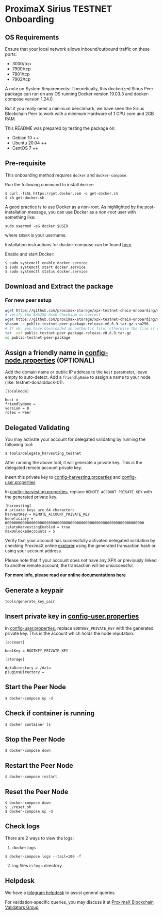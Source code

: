 # ProximaX Sirius TESTNET Onboarding

## OS Requirements
Ensure that your local network allows inbound/outbound traffic on these ports:
- 3000/tcp
- 7900/tcp
- 7901/tcp
- 7902/tcp

A note on System Requirements:
Theoretically, this dockerized Sirius Peer package can run on any OS running Docker version 19.03.3 and docker-compose version 1.24.0.

But if you really need a minimum benchmark, we have seen the Sirius Blockchain Peer to work with a minimum Hardware of 1 CPU core and 2GB RAM.

This README was prepared by testing the package on:
- Debian 10 ++
- Ubuntu 20.04 ++
- CentOS 7 ++

## Pre-requisite
This onboarding method requires `docker` and `docker-compose`.  

Run the following command to install `docker`:
```
$ curl -fsSL https://get.docker.com -o get-docker.sh
$ sh get-docker.sh
```

A good practice is to use Docker as a non-root.  As highlighted by the post-installation message, you can use Docker as a non-root user with something like:
```
sudo usermod -aG docker $USER
```
where `$USER` is your username.

Installation instructions for docker-compose can be found [here](https://docs.docker.com/compose/install/). 

Enable and start Docker:
```
$ sudo systemctl enable docker.service
$ sudo systemctl start docker.service
$ sudo systemctl status docker.service
```

## Download and Extract the package

### For new peer setup

```sh
wget https://github.com/proximax-storage/xpx-testnet-chain-onboarding/releases/download/release-v0.6.9/public-testnet-peer-package-release-v0.6.9.tar.gz
# verify the SHA256 Hash Checksum is correct
wget https://github.com/proximax-storage/xpx-testnet-chain-onboarding/releases/download/release-v0.6.9/public-testnet-peer-package-release-v0.6.9.tar.gz.sha256
shasum -c public-testnet-peer-package-release-v0.6.9.tar.gz.sha256
# If ok, you have downloaded an authentic file, otherwise the file is corrupted.
tar -xvf public-testnet-peer-package-release-v0.6.9.tar.gz
cd public-testnet-peer-package
```

## Assign a friendly name in  [config-node.properties](resources/config-node.properties) (OPTIONAL)

Add the domain name or public IP address to the `host` parameter, leave empty to auto-detect. Add a `friendlyName` to assign a name to your node (like: testnet-donaldduck-01).

```
[localnode]

host =
friendlyName =
version = 0
roles = Peer
```

## Delegated Validating

You may activate your account for delegated validating by running the following tool:
```
$ tools/delegate_harvesting_testnet
```

After running the above tool, it will generate a private key.  This is the delegated remote account private key.

Insert this private key to [config-harvesting.properties](resources/config-harvesting.properties) and [config-user.properties](resources/config-user.properties)

In [config-harvesting.properties](resources/config-harvesting.properties), replace `REMOTE_ACCOUNT_PRIVATE_KEY` with the generated private key.

```
[harvesting]
# private keys are 64 characters
harvestKey = REMOTE_ACCOUNT_PRIVATE_KEY
beneficiary = 0000000000000000000000000000000000000000000000000000000000000000
isAutoHarvestingEnabled = true
maxUnlockedAccounts = 5
```

Verify that your account has successfully activated delegated validation by checking ProximaX online [explorer](https://bctestnetexplorer.xpxsirius.io) using the generated transaction hash or using your account address.

Please note that if your account does not have any XPX or previously linked to another remote account, the transaction will be unsuccessful.

**For more info, please read our online documentations [here](https://bcdocs.xpxsirius.io/docs/protocol/validating/)**

## Generate a keypair
```
tools/generate_key_pair
```

## Insert private key in [config-user.properties](resources/config-user.properties)

In [config-user.properties](resources/config-user.properties), replace `BOOTKEY_PRIVATE_KEY` with the generated private key.  This is the account which holds the node reputation.

```
[account]

bootKey = BOOTKEY_PRIVATE_KEY 

[storage]

dataDirectory = /data
pluginsDirectory = 
```

## Start the Peer Node
```
$ docker-compose up -d
```

## Check if container is running
```
$ docker container ls
```

## Stop the Peer Node
```
$ docker-compose down
```

## Restart the Peer Node
```
$ docker-compose restart
```

## Reset the Peer Node
```
$ docker-compose down
$ ./reset.sh
$ docker-compose up -d
```

## Check logs
There are 2 ways to view the logs:
1. docker logs
```
$ docker-compose logs --tail=100 -f
```

2. log files in `logs` directory

## Helpdesk
We have a [telegram helpdesk](https://t.me/proximaxhelpdesk) to assist general queries.

For validation-specific queries, you may discuss it at [ProximaX Blockchain Validators Group](https://t.me/xpxtestnetvalidator)
